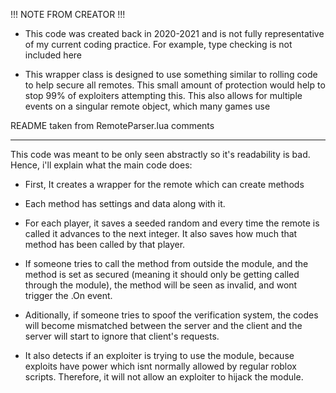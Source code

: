 !!! NOTE FROM CREATOR !!!

- This code was created back in 2020-2021 and is not fully representative of my current coding practice. 
For example, type checking is not included here


- This wrapper class is designed to use something similar to rolling code to help secure all remotes. This small amount of protection would help to stop 99% of exploiters attempting this. This also allows for multiple events on a singular remote object, which many games use

README taken from RemoteParser.lua comments


-------------------------------------------------------------------------

This code was meant to be only seen abstractly so it's readability is bad.
Hence, i'll explain what the main code does:


- First, It creates a wrapper for the remote which can create methods

- Each method has settings and data along with it.

- For each player, it saves a seeded random and every time the remote is called it advances to the next integer. It also saves how much that method has been called by that player.

- If someone tries to call the method from outside the module, and the method is set as secured (meaning it should only be getting called through the module), the method will be seen as invalid, and wont trigger the .On event.

- Aditionally, if someone tries to spoof the verification system, the codes will become mismatched between the server and the client and the server will start to ignore that client's requests.

- It also detects if an exploiter is trying to use the module, because exploits have power which isnt normally allowed by regular roblox scripts. Therefore, it will not allow an exploiter to hijack the module.
